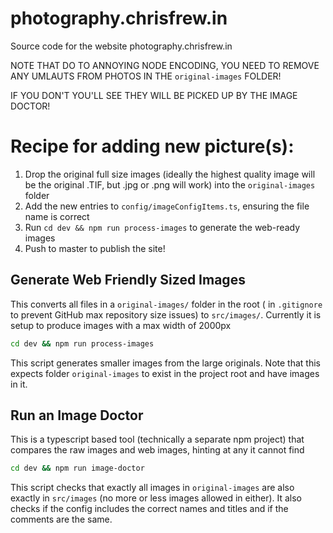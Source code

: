 # photography.chrisfrew.in

Source code for the website photography.chrisfrew.in

NOTE THAT DO TO ANNOYING NODE ENCODING, YOU NEED TO REMOVE ANY UMLAUTS FROM PHOTOS IN THE `original-images` FOLDER!

IF YOU DON'T YOU'LL SEE THEY WILL BE PICKED UP BY THE IMAGE DOCTOR!

# Recipe for adding new picture(s):

1. Drop the original full size images (ideally the highest quality image will be the original .TIF, but .jpg or .png will work) into the `original-images` folder
2. Add the new entries to `config/imageConfigItems.ts`, ensuring the file name is correct
3. Run `cd dev && npm run process-images` to generate the web-ready images
4. Push to master to publish the site!

## Generate Web Friendly Sized Images

This converts all files in a `original-images/` folder in the root ( in `.gitignore` to prevent GitHub max repository size issues) to `src/images/`. Currently it is setup to produce images with a max width of 2000px

```bash
cd dev && npm run process-images
```

This script generates smaller images from the large originals. Note that this expects folder `original-images` to exist in the project root and have images in it.

## Run an Image Doctor

This is a typescript based tool (technically a separate npm project) that compares the raw images and web images, hinting at any it cannot find

```bash
cd dev && npm run image-doctor
```

This script checks that exactly all images in `original-images` are also exactly in `src/images` (no more or less images allowed in either). It also checks if the config includes the correct names and titles and if the comments are the same.